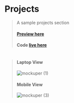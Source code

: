 # Projects
> A sample projects section
> #### [Preview here](https://play.tailwindcss.com/MCInjkJY8R?layout=preview)
> #### Code [live here](https://play.tailwindcss.com/MCInjkJY8R)
#
> #### Laptop View
> ![mockuper (1)](https://user-images.githubusercontent.com/76241066/223524342-14640148-6f53-42fa-84d6-5d3e1d5492ba.png)
> #### Mobile View
> ![mockuper (3)](https://user-images.githubusercontent.com/76241066/223524452-f6724ef5-0c48-4250-8948-42f92b0c110b.png)

